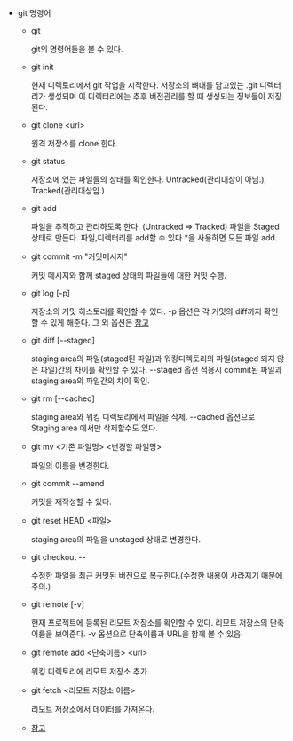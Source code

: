 - git 명령어

  - git

    git의 명령어들을 볼 수 있다.

  - git init

    현재 디렉토리에서 git 작업을 시작한다. 저장소의 뼈대를 담고있는 .git 디렉터리가 생성되며 이 디렉터리에는 추후 버전관리를 할 때 생성되는 정보들이 저장된다.

  - git clone \<url\>

    원격 저장소를 clone 한다.

  - git status

    저장소에 있는 파일들의 상태를 확인한다. Untracked(관리대상이 아님.), Tracked(관리대상임.)

  - git add

    파일을 추적하고 관리하도록 한다. (Untracked => Tracked) 파일을 Staged 상태로 만든다. 파일,디렉터리를 add할 수 있다 \*을 사용하면 모든 파일 add.

  - git commit -m "커밋메시지"

    커밋 메시지와 함께 staged 상태의 파일들에 대한 커밋 수행.

  - git log [-p]

    저장소의 커밋 히스토리를 확인할 수 있다. -p 옵션은 각 커밋의 diff까지 확인할 수 있게 해준다. 그 외 옵션은 [참고](https://git-scm.com/book/ko/v2/Git%EC%9D%98-%EA%B8%B0%EC%B4%88-%EC%BB%A4%EB%B0%8B-%ED%9E%88%EC%8A%A4%ED%86%A0%EB%A6%AC-%EC%A1%B0%ED%9A%8C%ED%95%98%EA%B8%B0)

  - git diff [--staged]

    staging area의 파일(staged된 파일)과 워킹디렉토리의 파일(staged 되지 않은 파일)간의 차이를 확인할 수 있다. --staged 옵션 적용시 commit된 파일과 staging area의 파일간의 차이 확인.

  - git rm [--cached]

    staging area와 워킹 디렉토리에서 파일을 삭제. --cached 옵션으로 Staging area 에서만 삭제할수도 있다.

  - git mv <기존 파일명> <변경할 파일명>

    파일의 이름을 변경한다.

  - git commit --amend

    커밋을 재작성할 수 있다.

  - git reset HEAD <파일>

    staging area의 파일을 unstaged 상태로 변경한다.

  - git checkout -- <file>

    수정한 파일을 최근 커밋된 버전으로 복구한다.(수정한 내용이 사라지기 때문에 주의.)

  - git remote [-v]

    현재 프로젝트에 등록된 리모트 저장소를 확인할 수 있다. 리모트 저장소의 단축 이름을 보여준다. -v 옵션으로 단축이름과 URL을 함께 볼 수 있음.

  - git remote add <단축이름> \<url\>

    워킹 디렉토리에 리모트 저장소 추가.

  - git fetch <리모트 저장소 이름>

    리모트 저장소에서 데이터를 가져온다.

  - [참고](https://git-scm.com/book/ko/v2/%EC%8B%9C%EC%9E%91%ED%95%98%EA%B8%B0-%EB%B2%84%EC%A0%84-%EA%B4%80%EB%A6%AC%EB%9E%80%3F)
